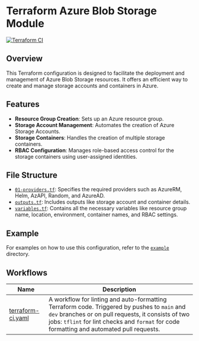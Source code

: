 # Terraform Azure Blob Storage Module

[![Terraform CI](https://github.com/PashmakGuru/terraform-azure-blob-storage/actions/workflows/terraform-ci.yaml/badge.svg)](https://github.com/PashmakGuru/terraform-azure-blob-storage/actions/workflows/terraform-ci.yaml)

## Overview
This Terraform configuration is designed to facilitate the deployment and management of Azure Blob Storage resources. It offers an efficient way to create and manage storage accounts and containers in Azure.

## Features
- **Resource Group Creation**: Sets up an Azure resource group.
- **Storage Account Management**: Automates the creation of Azure Storage Accounts.
- **Storage Containers**: Handles the creation of multiple storage containers.
- **RBAC Configuration**: Manages role-based access control for the storage containers using user-assigned identities.

## File Structure
- [`01-providers.tf`](./01-providers.tf): Specifies the required providers such as AzureRM, Helm, AzAPI, Random, and AzureAD.
- [`outputs.tf`](./outputs.tf): Includes outputs like storage account and container details.
- [`variables.tf`](./variables.tf): Contains all the necessary variables like resource group name, location, environment, container names, and RBAC settings.

## Example
For examples on how to use this configuration, refer to the [`example`](./example) directory.

## Workflows
| Name | Description |
|---|---|
| [terraform-ci.yaml](.github/workflows/terraform-ci.yaml) | A workflow for linting and auto-formatting Terraform code. Triggered by pushes to  `main` and `dev` branches or on pull requests, it consists of two jobs: `tflint` for lint checks and  `format` for code formatting and automated pull requests. |
